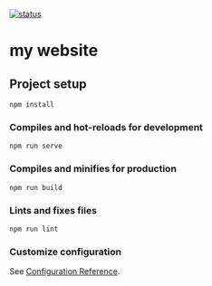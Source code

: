 <a href="https://github.com/umpornsoeau/website/actions?query=CI"><img alt="status" src="https://github.com/umpornsoeau/website/workflows/CI/badge.svg"></a>

# my website

## Project setup
```
npm install
```

### Compiles and hot-reloads for development
```
npm run serve
```

### Compiles and minifies for production
```
npm run build
```

### Lints and fixes files
```
npm run lint
```

### Customize configuration
See [Configuration Reference](https://cli.vuejs.org/config/).
